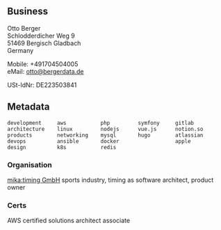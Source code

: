 ## Business

Otto Berger  
Schlodderdicher Weg 9  
51469 Bergisch Gladbach  
Germany

Mobile: +491704504005  
eMail:  [otto@bergerdata.de](mailto:otto@bergerdata.de)

USt-IdNr: DE223503841


## Metadata

```
development     aws           php         symfony     gitlab
architecture    linux         nodejs      vue.js      notion.so
products        networking    mysql       hugo        atlassian
devops          ansible       docker                  apple
design          k8s           redis
```

### Organisation

[mika:timing GmbH](https://www.mikatiming.de)
sports industry, timing
as software architect, product owner

### Certs

AWS certified solutions architect associate
